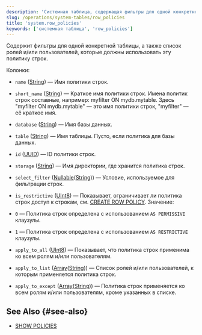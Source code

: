 ```yaml
---
description: 'Системная таблица, содержащая фильтры для одной конкретной таблицы, а также список ролей и/или пользователей, которые должны использовать эту политику строк.'
slug: /operations/system-tables/row_policies
title: 'system.row_policies'
keywords: ['системная таблица', 'row_policies']
---
```


Содержит фильтры для одной конкретной таблицы, а также список ролей и/или пользователей, которые должны использовать эту политику строк.

Колонки:
- `name` ([String](../../sql-reference/data-types/string.md)) — Имя политики строк.

- `short_name` ([String](../../sql-reference/data-types/string.md)) — Краткое имя политики строк. Имена политик строк составные, например: myfilter ON mydb.mytable. Здесь "myfilter ON mydb.mytable" — это имя политики строк, "myfilter" — её краткое имя.

- `database` ([String](../../sql-reference/data-types/string.md)) — Имя базы данных.

- `table` ([String](../../sql-reference/data-types/string.md)) — Имя таблицы. Пусто, если политика для базы данных.

- `id` ([UUID](../../sql-reference/data-types/uuid.md)) — ID политики строк.

- `storage` ([String](../../sql-reference/data-types/string.md)) — Имя директории, где хранится политика строк.

- `select_filter` ([Nullable](../../sql-reference/data-types/nullable.md)([String](../../sql-reference/data-types/string.md))) — Условие, используемое для фильтрации строк.

- `is_restrictive` ([UInt8](/sql-reference/data-types/int-uint#integer-ranges)) — Показывает, ограничивает ли политика строк доступ к строкам, см. [CREATE ROW POLICY](/sql-reference/statements/create/row-policy). Значение:
- `0` — Политика строк определена с использованием `AS PERMISSIVE` клаузулы.
- `1` — Политика строк определена с использованием `AS RESTRICTIVE` клаузулы.

- `apply_to_all` ([UInt8](/sql-reference/data-types/int-uint#integer-ranges)) — Показывает, что политика строк применима ко всем ролям и/или пользователям.

- `apply_to_list` ([Array](../../sql-reference/data-types/array.md)([String](../../sql-reference/data-types/string.md))) — Список ролей и/или пользователей, к которым применяется политика строк.

- `apply_to_except` ([Array](../../sql-reference/data-types/array.md)([String](../../sql-reference/data-types/string.md))) — Политика строк применяется ко всем ролям и/или пользователям, кроме указанных в списке.

## See Also {#see-also}

- [SHOW POLICIES](/sql-reference/statements/show#show-policies)
